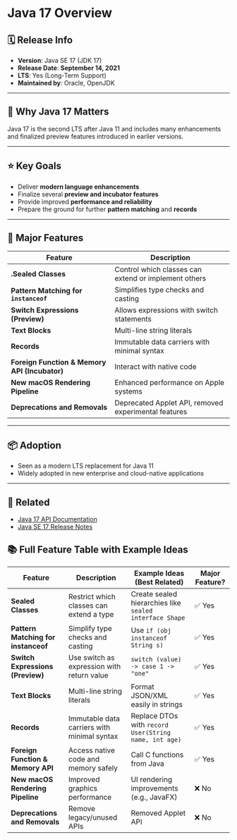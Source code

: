 # Java 17 Overview

## 🗓️ Release Info

- **Version**: Java SE 17 (JDK 17)
- **Release Date**: **September 14, 2021**
- **LTS**: Yes (Long-Term Support)
- **Maintained by**: Oracle, OpenJDK

---

## 🚀 Why Java 17 Matters

Java 17 is the second LTS after Java 11 and includes many enhancements and finalized preview features introduced in earlier versions.

---

## ⭐ Key Goals

- Deliver **modern language enhancements**
- Finalize several **preview and incubator features**
- Provide improved **performance and reliability**
- Prepare the ground for further **pattern matching** and **records**

---

## 🧩 Major Features

| Feature                                       | Description                                             |
|-----------------------------------------------| ------------------------------------------------------- |
| **.Sealed Classes**                           | Control which classes can extend or implement others    |
| **Pattern Matching for `instanceof`**         | Simplifies type checks and casting                  |
| **Switch Expressions (Preview)**              | Allows expressions with switch statements               |
| **Text Blocks**                               | Multi-line string literals                              |
| **Records**                                   | Immutable data carriers with minimal syntax             |
| **Foreign Function & Memory API (Incubator)** | Interact with native code                  |
| **New macOS Rendering Pipeline**              | Enhanced performance on Apple systems                   |
| **Deprecations and Removals**                 | Deprecated Applet API, removed experimental features    |

---

## 📦 Adoption

- Seen as a modern LTS replacement for Java 11
- Widely adopted in new enterprise and cloud-native applications

---

## 🔗 Related

- [Java 17 API Documentation](https://docs.oracle.com/en/java/javase/17/docs/api/)
- [Java SE 17 Release Notes](https://www.oracle.com/java/technologies/javase/17-relnote.html)

## 📚 Full Feature Table with Example Ideas

| Feature                             | Description                                              | Example Ideas (Best Related)                                  | Major Feature? |
|-------------------------------------|----------------------------------------------------------|----------------------------------------------------------------|----------------|
| **Sealed Classes**                  | Restrict which classes can extend a type                 | Create sealed hierarchies like `sealed interface Shape`        | ✅ Yes         |
| **Pattern Matching for instanceof** | Simplify type checks and casting                         | Use `if (obj instanceof String s)`                             | ✅ Yes         |
| **Switch Expressions (Preview)**    | Use switch as expression with return value               | `switch (value) -> case 1 -> "one"`                            | ✅ Yes         |
| **Text Blocks**                     | Multi-line string literals                               | Format JSON/XML easily in strings                              | ✅ Yes         |
| **Records**                         | Immutable data carriers with minimal syntax              | Replace DTOs with `record User(String name, int age)`          | ✅ Yes         |
| **Foreign Function & Memory API**   | Access native code and memory safely                     | Call C functions from Java                                     | ✅ Yes         |
| **New macOS Rendering Pipeline**    | Improved graphics performance                            | UI rendering improvements (e.g., JavaFX)                       | ❌ No          |
| **Deprecations and Removals**       | Remove legacy/unused APIs                                | Removed Applet API                                             | ❌ No          |
